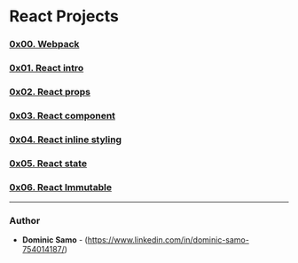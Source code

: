 # React Projects

### [0x00. Webpack](0x00-Webpack)

### [0x01. React intro](0x01-react_intro)

### [0x02. React props](0x02-react_props)

### [0x03. React component](0x03-React_component)

### [0x04. React inline styling](0x04-React_inline_styling)

### [0x05. React state](0x05-react_state)

### [0x06. React Immutable](0x06-React_Immutable)

---

### Author
* **Dominic Samo** - (https://www.linkedin.com/in/dominic-samo-754014187/)

